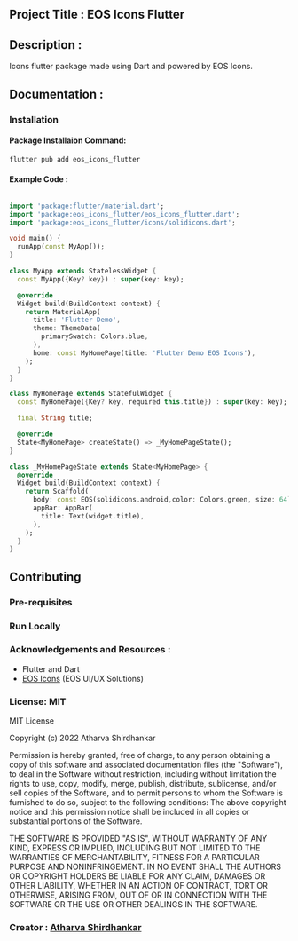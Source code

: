 
## Project Title : EOS Icons Flutter

## Description :
Icons flutter package made using Dart and powered by EOS Icons.

## Documentation :

### Installation

#### Package Installaion Command:

```bash
flutter pub add eos_icons_flutter
```

#### Example Code :

```dart

import 'package:flutter/material.dart';
import 'package:eos_icons_flutter/eos_icons_flutter.dart';
import 'package:eos_icons_flutter/icons/solidicons.dart';

void main() {
  runApp(const MyApp());
}

class MyApp extends StatelessWidget {
  const MyApp({Key? key}) : super(key: key);

  @override
  Widget build(BuildContext context) {
    return MaterialApp(
      title: 'Flutter Demo',
      theme: ThemeData(
        primarySwatch: Colors.blue,
      ),
      home: const MyHomePage(title: 'Flutter Demo EOS Icons'),
    );
  }
}

class MyHomePage extends StatefulWidget {
  const MyHomePage({Key? key, required this.title}) : super(key: key);

  final String title;

  @override
  State<MyHomePage> createState() => _MyHomePageState();
}

class _MyHomePageState extends State<MyHomePage> {
  @override
  Widget build(BuildContext context) {
    return Scaffold(
      body: const EOS(solidicons.android,color: Colors.green, size: 64),
      appBar: AppBar(
        title: Text(widget.title),
      ),
    );
  }
}

```



## Contributing

### Pre-requisites

### Run Locally






### Acknowledgements and Resources :
- Flutter and Dart
- [EOS Icons](https://eos-icons.com/) (EOS UI/UX Solutions)

### License: MIT

MIT License

Copyright (c) 2022 Atharva Shirdhankar

Permission is hereby granted, free of charge, to any person obtaining a copy of this software and associated documentation files (the "Software"), to deal in the Software without restriction, including without limitation the rights
to use, copy, modify, merge, publish, distribute, sublicense, and/or sell copies of the Software, and to permit persons to whom the Software is furnished to do so, subject to the following conditions:
The above copyright notice and this permission notice shall be included in all
copies or substantial portions of the Software.

THE SOFTWARE IS PROVIDED "AS IS", WITHOUT WARRANTY OF ANY KIND, EXPRESS OR
IMPLIED, INCLUDING BUT NOT LIMITED TO THE WARRANTIES OF MERCHANTABILITY,
FITNESS FOR A PARTICULAR PURPOSE AND NONINFRINGEMENT. IN NO EVENT SHALL THE
AUTHORS OR COPYRIGHT HOLDERS BE LIABLE FOR ANY CLAIM, DAMAGES OR OTHER
LIABILITY, WHETHER IN AN ACTION OF CONTRACT, TORT OR OTHERWISE, ARISING FROM,
OUT OF OR IN CONNECTION WITH THE SOFTWARE OR THE USE OR OTHER DEALINGS IN THE
SOFTWARE.


### Creator : [Atharva Shirdhankar](https://www.github.com/StarTrooper08)

